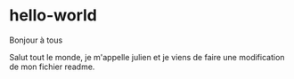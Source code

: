 # hello-world
Bonjour à tous

Salut tout le monde, je m'appelle julien et je viens de faire une modification de mon fichier readme.
